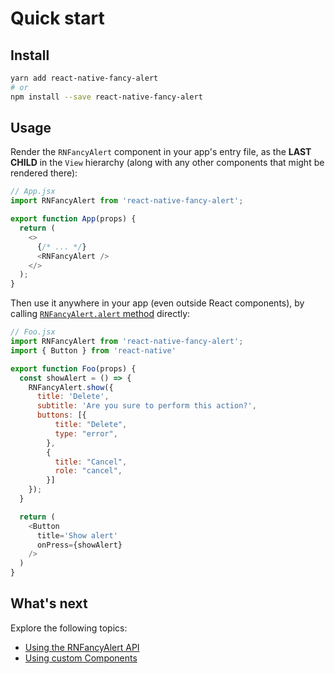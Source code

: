 # Quick start

## Install

```sh
yarn add react-native-fancy-alert
# or
npm install --save react-native-fancy-alert
```

## Usage

Render the `RNFancyAlert` component in your app's entry file, as the **LAST CHILD** in the `View` hierarchy (along with any other components that might be rendered there):

```js
// App.jsx
import RNFancyAlert from 'react-native-fancy-alert';

export function App(props) {
  return (
    <>
      {/* ... */}
      <RNFancyAlert />
    </>
  );
}
```

Then use it anywhere in your app (even outside React components), by calling [`RNFancyAlert.alert` method](./api.md#methods) directly:

```js
// Foo.jsx
import RNFancyAlert from 'react-native-fancy-alert';
import { Button } from 'react-native'

export function Foo(props) {
  const showAlert = () => {
    RNFancyAlert.show({
      title: 'Delete',
      subtitle: 'Are you sure to perform this action?',
      buttons: [{
          title: "Delete",
          type: "error",
        },
        {
          title: "Cancel",
          role: "cancel",
        }]
    });
  }

  return (
    <Button
      title='Show alert'
      onPress={showAlert}
    />
  )
}
```

## What's next

Explore the following topics:

- [Using the RNFancyAlert API](./api.md)
- [Using custom Components](./custom-components.md)